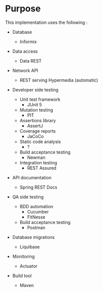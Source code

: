 # Purpose

This implementation uses the following :

* Database
    - Informix

* Data access
    - Data REST

* Network API
    - REST serving Hypermedia (automatic)

* Developer side testing
    - Unit test framework
        - JUnit 5
    - Mutation testing
        - PIT
    - Assertions library
        - AssertJ
    - Coverage reports
        - JaCoCo
    - Static code analysis
        - ?
    - Build acceptance testing
        - Newman
    - Integration testing
        - REST Assured

* API documentation
    - Spring REST Docs

* QA side testing
    - BDD automation
        - Cucumber
        - FitNesse
    - Build acceptance testing
        - Postman

* Database migrations
    - Liquibase

* Monitoring
    - Actuator

* Build tool
    - Maven
